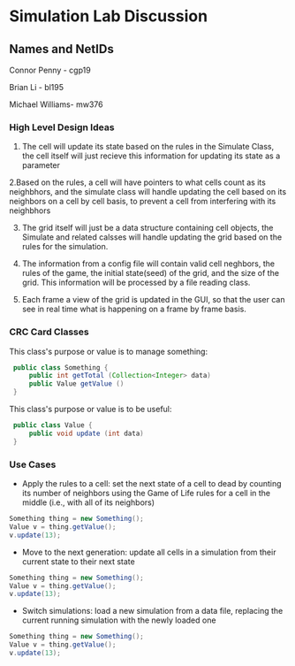 # Simulation Lab Discussion
## Names and NetIDs

Connor Penny - cgp19

Brian Li - bl195

Michael Williams- mw376

### High Level Design Ideas
1. The cell will update its state based on the rules in the Simulate Class, the cell itself will just recieve this information for updating its state as a parameter

2.Based on the rules, a cell will have pointers to what cells count as its neighbhors, and the simulate class will handle updating the cell based on its neighbors on a cell by cell basis, to prevent a cell from interfering with its neighbhors

3.  The grid itself will just be a data structure containing cell objects, the Simulate and related calsses will handle updating the grid based on the rules for the simulation.


4. The information from a config file will contain valid cell neghbors, the rules of the game, the initial state(seed) of the grid, and the size of the grid. This information will be processed by a file reading class.

5. Each frame a view of the grid is updated in the GUI, so that the user can see in real time what is happening on a frame by frame basis.

### CRC Card Classes

This class's purpose or value is to manage something:
```java
 public class Something {
     public int getTotal (Collection<Integer> data)
     public Value getValue ()
 }
```

This class's purpose or value is to be useful:
```java
 public class Value {
     public void update (int data)
 }
```

### Use Cases

 * Apply the rules to a cell: set the next state of a cell to dead by counting its number of neighbors using the Game of Life rules for a cell in the middle (i.e., with all of its neighbors)
 ```java
 Something thing = new Something();
 Value v = thing.getValue();
 v.update(13);
 ```

 * Move to the next generation: update all cells in a simulation from their current state to their next state
 ```java
 Something thing = new Something();
 Value v = thing.getValue();
 v.update(13);
 ```

 * Switch simulations: load a new simulation from a data file, replacing the current running simulation with the newly loaded one
 ```java
 Something thing = new Something();
 Value v = thing.getValue();
 v.update(13);
 ```